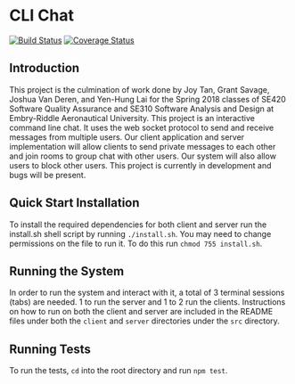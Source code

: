 # CLI Chat
[![Build Status](https://travis-ci.org/jvanderen1/cli_chat.svg?branch=master)](https://travis-ci.org/jvanderen1/cli_chat)
[![Coverage Status](https://coveralls.io/repos/github/jvanderen1/cli_chat/badge.svg?branch=master&service=github)](https://coveralls.io/github/jvanderen1/cli_chat?branch=master&service=github)

## Introduction
This project is the culmination of work done by Joy Tan, Grant Savage, Joshua Van Deren, and Yen-Hung Lai for the Spring 2018 classes of SE420 Software Quality Assurance and SE310 Software Analysis and Design at Embry-Riddle Aeronautical University. This project is an interactive command line chat. It uses the web socket protocol to send and receive messages from multiple users. Our client application and server implementation will allow clients to send private messages to each other and join rooms to group chat with other users. Our system will also allow users to block other users. This project is currently in development and bugs will be present. 

## Quick Start Installation
To install the required dependencies for both client and server run the install.sh shell script by running ```./install.sh```. You may need to change permissions on the file to run it. To do this run ```chmod 755 install.sh```.

## Running the System
In order to run the system and interact with it, a total of 3 terminal sessions (tabs) are needed. 1 to run the server and 1 to 2 run the clients. Instructions on how to run on both the client and server are included in the README files under both the ```client``` and ```server``` directories under the ```src``` directory.

## Running Tests
To run the tests, ```cd``` into the root directory and run ```npm test```.
